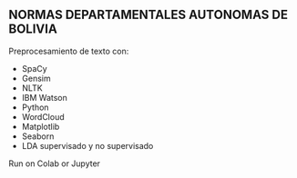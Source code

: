 ## NORMAS DEPARTAMENTALES AUTONOMAS DE BOLIVIA

Preprocesamiento de texto con:
- SpaCy
- Gensim
- NLTK
- IBM Watson
- Python
- WordCloud
- Matplotlib
- Seaborn
- LDA supervisado y no supervisado

Run on Colab or Jupyter
